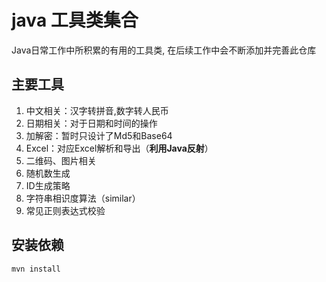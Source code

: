 # java 工具类集合
Java日常工作中所积累的有用的工具类, 在后续工作中会不断添加并完善此仓库

## 主要工具
1. 中文相关：汉字转拼音,数字转人民币
2. 日期相关：对于日期和时间的操作
3. 加解密：暂时只设计了Md5和Base64
4. Excel：对应Excel解析和导出（**利用Java反射**）
5. 二维码、图片相关
6. 随机数生成
7. ID生成策略
8. 字符串相识度算法（similar）
9. 常见正则表达式校验

## 安装依赖
```
mvn install
